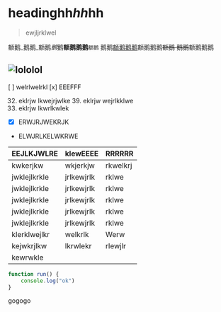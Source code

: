 # headinghh*hh*hh

> ewjljrklwel

额鹅_鹅鹅_额鹅*鹅*鹅**额鹅鹅鹅**`额鹅`
鹅鹅[额鹅鹅鹅](额鹅鹅鹅)额鹅鹅鹅~~额鹅
鹅鹅~~额鹅鹅鹅

![lololol](http://localhost:663/src/assets/%E6%88%AA%E5%B1%8F2022-09-08%20%E4%B8%8B%E5%8D%888.04.28.png)
---

[ ] welrlwelrkl
[x] EEEFFF

32. eklrjw
    lkwejrjwlke
    39. eklrjw
    wejrlkklwe
333232. eklrjw
        lkwrlkwlek

- [x] ERWJRJWEKRJK
- ELWJRLKELWKRWE

|EEJLKJWLRE|klewEEEE|RRRRRR|
| -- |-- |---- |
|kwkerjkw|wkjerkjw|rkwelkrj|
|jwklejlkrkle|jrlkewjrlk|rklwe|
|jwklejlkrkle|jrlkewjrlk|rklwe|
|jwklejlkrkle|jrlkewjrlk|rklwe|
|jwklejlkrkle|jrlkewjrlk|rklwe|
|jwklejlkrkle|jrlkewjrlk|rklwe|
|klerklwejlkr|welkrlk|Werw|
|kejwkrjlkw|lkrwlekr|rlewjlr|
|kewrwkle|||

```js
function run() {
    console.log("ok")
}
```
gogogo





